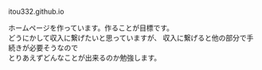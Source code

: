  itou332.github.io
<p>ホームページを作っています。作ることが目標です。<br>どうにかして収入に繋げたいと思っていますが、
収入に繋げると他の部分で手続きが必要そうなので<br>とりあえずどんなことが出来るのか勉強します。</p>
